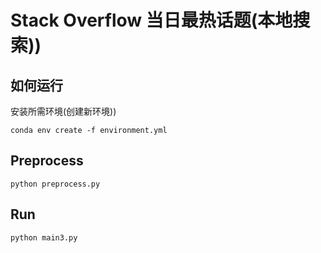 # Stack Overflow 当日最热话题(本地搜索))

## 如何运行

安装所需环境(创建新环境))

```
conda env create -f environment.yml
```

## Preprocess

```
python preprocess.py
```

## Run

```
python main3.py
```
